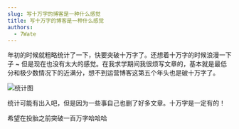 ```yaml
---
slug: 写十万字的博客是一种什么感觉
title: 写十万字的博客是一种什么感觉
authors:
  - 7Wate
---
```


年初的时候就粗略统计了一下，快要突破十万字了。还想着十万字的时候浪漫一下子 ~ 但是现在也没有太大的感觉。在我求学期间我很烦写文章的，基本就是最低分和极少数情况下的近满分，想不到运营博客这第五个年头也是破十万字了。

![统计图](https://static.7wate.com/img/2022/04/06/cbadd50b31ddc.png)

统计可能有出入吧，但是因为一些事自己也删了好多文章。十万字是一定有的！

希望在投胎之前突破一百万字哈哈哈